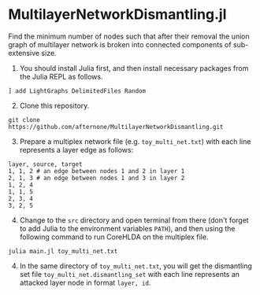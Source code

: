 # MultilayerNetworkDismantling.jl
Find the minimum number of nodes such that after their removal the union graph of multilayer network is broken into connected components of sub-extensive size.

1. You should install Julia first, and then install necessary packages from the Julia REPL as follows.
```
] add LightGraphs DelimitedFiles Random
```
2. Clone this repository.
```
git clone https://github.com/afternone/MultilayerNetworkDismantling.git
```
3. Prepare a multiplex network file (e.g. `toy_multi_net.txt`) with each line represents a layer edge as follows:
```
layer, source, target
1, 1, 2 # an edge between nodes 1 and 2 in layer 1
2, 1, 3 # an edge between nodes 1 and 3 in layer 2
1, 2, 4
1, 1, 5
2, 3, 4
3, 2, 5
```
4. Change to the `src` directory and open terminal from there (don't forget to add Julia to the environment variables `PATH`), and then using the following command to run CoreHLDA on the multiplex file.
```
julia main.jl toy_multi_net.txt
```
4. In the same directory of `toy_multi_net.txt`, you will get the dismantling set file `toy_multi_net.dismantling_set` with each line represents an attacked layer node in format `layer, id`.
